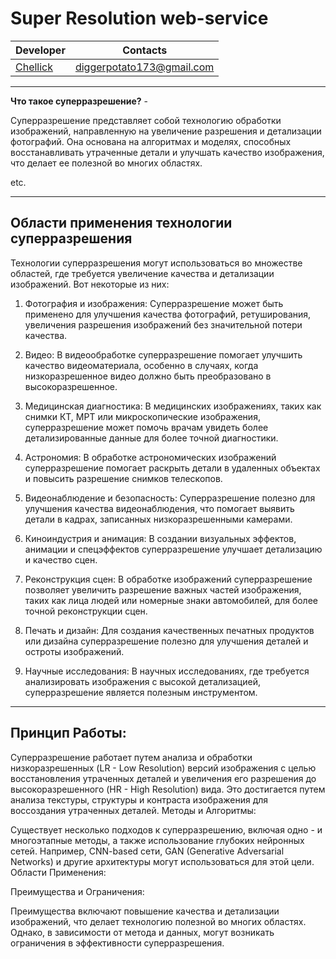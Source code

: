 # Super Resolution web-service

|Developer|Contacts|
|---------|--------|
|[Chellick](https://github.com/chellick)|<diggerpotato173@gmail.com>

------------------------------

__Что такое суперразрешение?__ -

Суперразрешение представляет собой технологию обработки изображений, направленную на увеличение разрешения и детализации фотографий. Она основана на алгоритмах и моделях, способных восстанавливать утраченные детали и улучшать качество изображения, что делает ее полезной во многих областях.

etc.

------------------------------

## Области применения технологии суперразрешения

Технологии суперразрешения могут использоваться во множестве областей, где требуется увеличение качества и детализации изображений. Вот некоторые из них:

1. Фотография и изображения: Суперразрешение может быть применено для улучшения качества фотографий, ретуширования, увеличения разрешения изображений без значительной потери качества.

2. Видео: В видеообработке суперразрешение помогает улучшить качество видеоматериала, особенно в случаях, когда низкоразрешенное видео должно быть преобразовано в высокоразрешенное.

3. Медицинская диагностика: В медицинских изображениях, таких как снимки КТ, МРТ или микроскопические изображения, суперразрешение может помочь врачам увидеть более детализированные данные для более точной диагностики.

4. Астрономия: В обработке астрономических изображений суперразрешение помогает раскрыть детали в удаленных объектах и повысить разрешение снимков телескопов.

5. Видеонаблюдение и безопасность: Суперразрешение полезно для улучшения качества видеонаблюдения, что помогает выявить детали в кадрах, записанных низкоразрешенными камерами.

6. Киноиндустрия и анимация: В создании визуальных эффектов, анимации и спецэффектов суперразрешение улучшает детализацию и качество сцен.

7. Реконструкция сцен: В обработке изображений суперразрешение позволяет увеличить разрешение важных частей изображения, таких как лица людей или номерные знаки автомобилей, для более точной реконструкции сцен.

8. Печать и дизайн: Для создания качественных печатных продуктов или дизайна суперразрешение полезно для улучшения деталей и остроты изображений.

9. Научные исследования: В научных исследованиях, где требуется анализировать изображения с высокой детализацией, суперразрешение является полезным инструментом.

---------------------

## Принцип Работы:

Суперразрешение работает путем анализа и обработки низкоразрешенных (LR - Low Resolution) версий изображения с целью восстановления утраченных деталей и увеличения его разрешения до высокоразрешенного (HR - High Resolution) вида.
Это достигается путем анализа текстуры, структуры и контраста изображения для воссоздания утраченных деталей.
Методы и Алгоритмы:

Существует несколько подходов к суперразрешению, включая одно - и многоэтапные методы, а также использование глубоких нейронных сетей. Например, CNN-based сети, GAN (Generative Adversarial Networks) и другие архитектуры могут использоваться для этой цели.
Области Применения:

Преимущества и Ограничения:

Преимущества включают повышение качества и детализации изображений, что делает технологию полезной во многих областях. Однако, в зависимости от метода и данных, могут возникать ограничения в эффективности суперразрешения.
